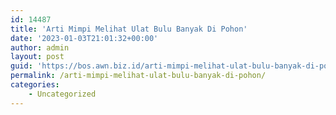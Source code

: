 ```yaml
---
id: 14487
title: 'Arti Mimpi Melihat Ulat Bulu Banyak Di Pohon'
date: '2023-01-03T21:01:32+00:00'
author: admin
layout: post
guid: 'https://bos.awn.biz.id/arti-mimpi-melihat-ulat-bulu-banyak-di-pohon/'
permalink: /arti-mimpi-melihat-ulat-bulu-banyak-di-pohon/
categories:
    - Uncategorized
---
```


